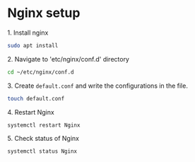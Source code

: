 # Nginx setup

1\. Install nginx

```bash
sudo apt install
```

2\. Navigate to 'etc/nginx/conf.d' directory

```bash
cd ~/etc/nginx/conf.d
```

3\. Create `default.conf` and write the configurations in the file.

```bash
touch default.conf
```

4\. Restart Nginx

```bash
systemctl restart Nginx
```

5\. Check status of Nginx

```bash
systemctl status Nginx
```

